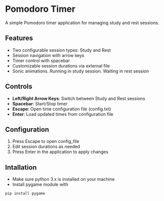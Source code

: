 # Pomodoro Timer

A simple Pomodoro timer application for managing study and rest sessions.

## Features

- Two configurable session types: Study and Rest
- Session navigation with arrow keys 
- Timer control with spacebar
- Customizable session durations via external file
- Sonic animations. Running in study session. Waiting in rest session

## Controls

- **Left/Right Arrow Keys**: Switch between Study and Rest sessions
- **Spacebar**: Start/Stop timer
- **Escape**: Open time configuration file (config.txt)
- **Enter**: Load updated times from configuration file

## Configuration

1. Press Escape to open config_file
2. Edit session durations as needed  
3. Press Enter in the application to apply changes

## Intallation

- Make sure python 3.x is installed on your machine
- Install pygame module with
```bash
pip install pygame